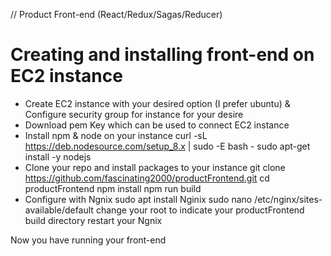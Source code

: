 // Product Front-end (React/Redux/Sagas/Reducer)

# Creating and installing front-end on EC2 instance
- Create EC2 instance with your desired option (I prefer ubuntu)
  & Configure security group for instance for your desire
- Download pem Key which can be used to connect EC2 instance
- Install npm & node on your instance
  curl -sL https://deb.nodesource.com/setup_8.x | sudo -E bash -
  sudo apt-get install -y nodejs
- Clone your repo and install packages to your instance
  git clone https://github.com/fascinating2000/productFrontend.git
  cd productFrontend
  npm install
  npm run build
- Configure with Ngnix
  sudo apt install Nginix
  sudo nano /etc/nginx/sites-available/default
  change your root to indicate your productFrontend build directory
  restart your Ngnix
  
Now you have running your front-end
